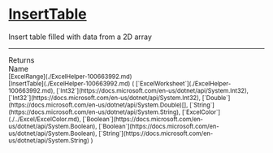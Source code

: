 # [InsertTable](./ExcelHelper-100663992.md)

Insert table filled with data from a 2D array
<br>
<hr>
Returns<img width=550/>Name
<br>
<sub>[ExcelRange](./ExcelHelper-100663992.md)</sub><img width=500/><sub>[InsertTable](./ExcelHelper-100663992.md) ( [`ExcelWorksheet`](./ExcelHelper-100663992.md), [`Int32`](https://docs.microsoft.com/en-us/dotnet/api/System.Int32), [`Int32`](https://docs.microsoft.com/en-us/dotnet/api/System.Int32), [`Double`](https://docs.microsoft.com/en-us/dotnet/api/System.Double)[], [`String`](https://docs.microsoft.com/en-us/dotnet/api/System.String), [`ExcelColor`](./../Excel/ExcelColor.md), [`Boolean`](https://docs.microsoft.com/en-us/dotnet/api/System.Boolean), [`Boolean`](https://docs.microsoft.com/en-us/dotnet/api/System.Boolean), [`String`](https://docs.microsoft.com/en-us/dotnet/api/System.String) )</sub><br>


